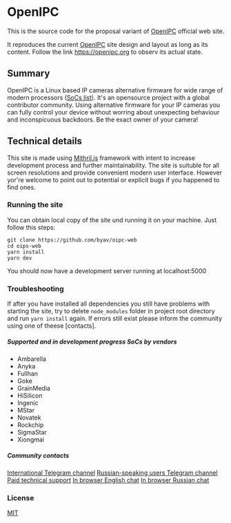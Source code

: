 # OpenIPC

This is the source code for the proposal variant of [OpenIPC](https://openipc.org) official web site.

It reproduces the current [OpenIPC](https://openipc.org) site design and layout as long as its content. Follow the link https://openipc.org to observ its actual state.

## Summary

OpenIPC is a Linux based IP cameras alternative firmware for wide range of modern processors ([SoCs list](https://github.com/byav/oipc-web#supported-and-in-development-progress-socs-by-vendors)). It's an opensource project with a global contributor community. Using alternative firmware for your IP cameras you can fully control your device without worring about unexpecting behaviour and inconspicuous backdoors. Be the exact owner of your camera!

## Technical details
This site is made using [Mithril.js](mithril.js.org) framework with intent to increase development process and further maintainability. The site is suituble for all screen resolutions and provide convenient modern user interface. However yor're welcome to point out to potential or explicit bugs if you happened to find ones.

### Running the site
You can obtain local copy of the site und running it on your machine. Just follow this steps:

```
git clone https://github.com/byav/oipc-web 
cd oips-web
yarn install
yarn dev
```

You should now have a development server running at localhost:5000

### Troubleshooting

If after you have installed all dependencies you still have problems with starting the site, try to delete `node_modules` folder in project root directory and run `yarn install` again. If errors still exist please inform the community using one of theese [contacts].

##### Supported and in development progress SoCs by vendors
- Ambarella
- Anyka
- Fullhan
- Goke
- GrainMedia
- HiSilicon
- Ingenic
- MStar
- Novatek
- Rockchip
- SigmaStar
- Xiongmai

##### Community contacts
[International Telegram channel](https://t.me/OpenIPC)
[Russian-speaking users Telegram channel](https://t.me/openipc_modding)
[Paid technical support](https://paywall.pw/openipc)
[In browser English chat](https://gitter.im/OpenIPC/english)
[In browser Russian chat](https://gitter.im/OpenIPC/russian)

### License
[MIT](https://opensource.org/licenses/MIT)
